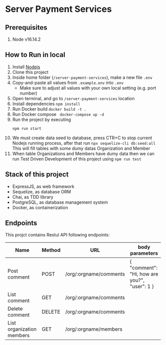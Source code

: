 # Server Payment Services

## Prerequisites
1. Node v16.14.2

## How to Run in local
1. Install [Nodejs](https://nodejs.org/en/)
2. Clone this project
3. Inside home folder (`/server-payment-services`), make a new file `.env`
4. Copy-and-paste all values from `.example.env` into `.env`
    * Make sure to adjust all values with your own local setting (e.g. port number)
5. Open terminal, and go to `/server-payment-services` location
6. Install dependencies ```npm install```
7. Run Docker build ```docker build -t .```
8. Run Docker compose ``` docker-compose up -d```
9. Run the project by executing
    ```
    npm run start
    ```
10. We must create data seed to database, press CTR+C to stop current Nodejs running process, after that run ```npx sequelize-cli db:seed:all``` This will fill tables with some dumy datas Organization and Member
11. When table Organizations and Members have dumy data then we can run Test Driven Development of this project using ```npm run test```

## Stack of this project

- ExpressJS, as web framework
- Sequelize, as database ORM
- Chai, as TDD library
- PostgreSQL, as database management system
- Docker, as containerization

## Endpoints

This projct contains Restul API following endpoints:

| Name | Method | URL | body parameters 
| ------ | ------ | ------ | ------ |
| Post comment | POST | /org/:orgname/comments | { "comment": "Hi, how are you?", "user": 1 }
| List comment | GET | /org/:orgname/comments | 
| Delete comment | DELETE | /org/:orgname/comments | 
| List organization members | GET | /org/:orgname/members | 